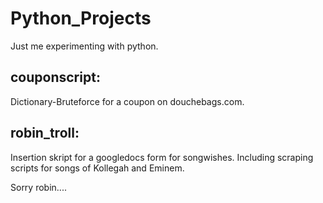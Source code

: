# Python_Projects
Just me experimenting with python.

## couponscript:

Dictionary-Bruteforce for a coupon on douchebags.com.


## robin_troll:

Insertion skript for a googledocs form for songwishes.
Including scraping scripts for songs of Kollegah and Eminem.

Sorry robin....
